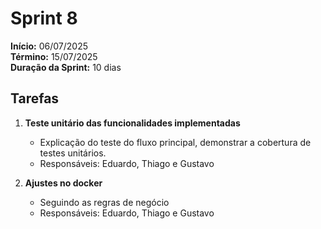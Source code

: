# Sprint 8




**Início:** 06/07/2025  
**Término:** 15/07/2025  
**Duração da Sprint:** 10 dias 




## Tarefas 

1. **Teste unitário das funcionalidades implementadas**  
   - Explicação do teste do fluxo principal, demonstrar a cobertura de testes unitários.
   - Responsáveis: Eduardo, Thiago e Gustavo

2. **Ajustes no docker**  
   - Seguindo as regras de negócio
   - Responsáveis: Eduardo, Thiago e Gustavo
